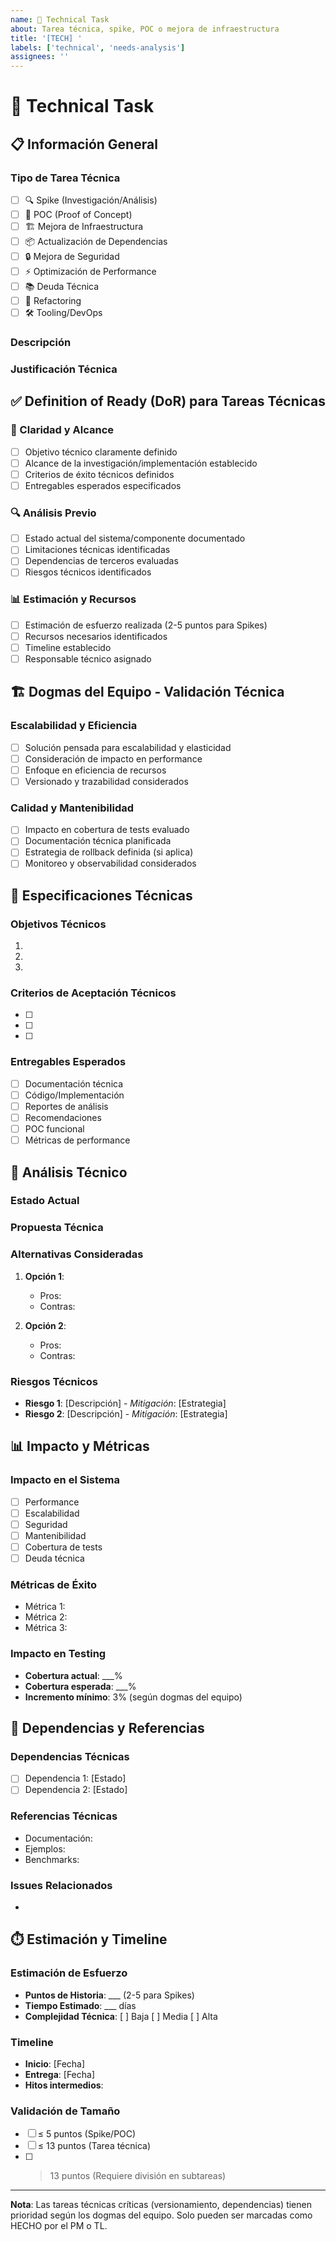```yaml
---
name: 🔧 Technical Task
about: Tarea técnica, spike, POC o mejora de infraestructura
title: '[TECH] '
labels: ['technical', 'needs-analysis']
assignees: ''
---
```


# 🔧 Technical Task

## 📋 Información General

### Tipo de Tarea Técnica

- [ ] 🔍 Spike (Investigación/Análisis)
- [ ] 🧪 POC (Proof of Concept)
- [ ] 🏗️ Mejora de Infraestructura
- [ ] 📦 Actualización de Dependencias
- [ ] 🔒 Mejora de Seguridad
- [ ] ⚡ Optimización de Performance
- [ ] 📚 Deuda Técnica
- [ ] 🔄 Refactoring
- [ ] 🛠️ Tooling/DevOps

### Descripción

<!-- Descripción clara de la tarea técnica -->

### Justificación Técnica

<!-- Explica por qué es necesaria esta tarea técnica -->

## ✅ Definition of Ready (DoR) para Tareas Técnicas

### 🎯 Claridad y Alcance

- [ ] Objetivo técnico claramente definido
- [ ] Alcance de la investigación/implementación establecido
- [ ] Criterios de éxito técnicos definidos
- [ ] Entregables esperados especificados

### 🔍 Análisis Previo

- [ ] Estado actual del sistema/componente documentado
- [ ] Limitaciones técnicas identificadas
- [ ] Dependencias de terceros evaluadas
- [ ] Riesgos técnicos identificados

### 📊 Estimación y Recursos

- [ ] Estimación de esfuerzo realizada (2-5 puntos para Spikes)
- [ ] Recursos necesarios identificados
- [ ] Timeline establecido
- [ ] Responsable técnico asignado

## 🏗️ Dogmas del Equipo - Validación Técnica

### Escalabilidad y Eficiencia

- [ ] Solución pensada para escalabilidad y elasticidad
- [ ] Consideración de impacto en performance
- [ ] Enfoque en eficiencia de recursos
- [ ] Versionado y trazabilidad considerados

### Calidad y Mantenibilidad

- [ ] Impacto en cobertura de tests evaluado
- [ ] Documentación técnica planificada
- [ ] Estrategia de rollback definida (si aplica)
- [ ] Monitoreo y observabilidad considerados

## 📝 Especificaciones Técnicas

### Objetivos Técnicos

<!-- Lista específica de objetivos a alcanzar -->

1.
2.
3.

### Criterios de Aceptación Técnicos

<!-- Criterios específicos para validar completitud -->

- [ ]
- [ ]
- [ ]

### Entregables Esperados

<!-- Qué se espera como resultado de esta tarea -->

- [ ] Documentación técnica
- [ ] Código/Implementación
- [ ] Reportes de análisis
- [ ] Recomendaciones
- [ ] POC funcional
- [ ] Métricas de performance

## 🔧 Análisis Técnico

### Estado Actual

<!-- Describe el estado actual del sistema/componente -->

### Propuesta Técnica

<!-- Describe la propuesta o enfoque técnico -->

### Alternativas Consideradas

<!-- Lista alternativas técnicas evaluadas -->

1. **Opción 1**:
   - Pros:
   - Contras:

2. **Opción 2**:
   - Pros:
   - Contras:

### Riesgos Técnicos

<!-- Identifica riesgos técnicos y mitigaciones -->

- **Riesgo 1**: [Descripción] - _Mitigación_: [Estrategia]
- **Riesgo 2**: [Descripción] - _Mitigación_: [Estrategia]

## 📊 Impacto y Métricas

### Impacto en el Sistema

- [ ] Performance
- [ ] Escalabilidad
- [ ] Seguridad
- [ ] Mantenibilidad
- [ ] Cobertura de tests
- [ ] Deuda técnica

### Métricas de Éxito

<!-- Define cómo se medirá el éxito técnico -->

- Métrica 1:
- Métrica 2:
- Métrica 3:

### Impacto en Testing

- **Cobertura actual**: \_\_\_%
- **Cobertura esperada**: \_\_\_%
- **Incremento mínimo**: 3% (según dogmas del equipo)

## 🔗 Dependencias y Referencias

### Dependencias Técnicas

<!-- Lista dependencias de sistemas, librerías, etc. -->

- [ ] Dependencia 1: [Estado]
- [ ] Dependencia 2: [Estado]

### Referencias Técnicas

<!-- Enlaces a documentación, RFCs, etc. -->

- Documentación:
- Ejemplos:
- Benchmarks:

### Issues Relacionados

<!-- Enlaces a issues relacionados -->

-

## ⏱️ Estimación y Timeline

### Estimación de Esfuerzo

- **Puntos de Historia**: \_\_\_ (2-5 para Spikes)
- **Tiempo Estimado**: \_\_\_ días
- **Complejidad Técnica**: [ ] Baja [ ] Media [ ] Alta

### Timeline

- **Inicio**: [Fecha]
- **Entrega**: [Fecha]
- **Hitos intermedios**:

### Validación de Tamaño

- [ ] ≤ 5 puntos (Spike/POC)
- [ ] ≤ 13 puntos (Tarea técnica)
- [ ] > 13 puntos (Requiere división en subtareas)

---

**Nota**: Las tareas técnicas críticas (versionamiento, dependencias) tienen prioridad según los dogmas del equipo. Solo pueden ser marcadas como HECHO por el PM o TL.
